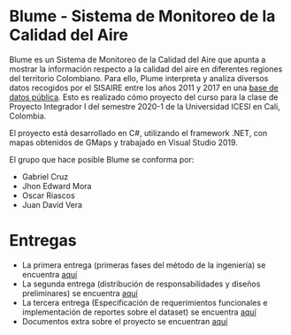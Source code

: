 # Blume - Sistema de Monitoreo de la Calidad del Aire
Blume es un Sistema de Monitoreo de la Calidad del Aire que apunta a  mostrar la información respecto a la calidad del aire en diferentes regiones del territorio Colombiano. Para ello, Plume interpreta y analiza diversos datos recogidos por el SISAIRE entre los años 2011 y 2017 en una [base de datos pública](https://www.datos.gov.co/Ambiente-y-Desarrollo-Sostenible/DATOS-DE-CALIDAD-DEL-AIRE-EN-COLOMBIA-2011-2017/ysq6-ri4e). Esto es realizado cómo proyecto del curso para la clase de Proyecto Integrador I del semestre 2020-1 de la Universidad ICESI en Cali, Colombia.

El proyecto está desarrollado en C#, utilizando el framework .NET, con mapas obtenidos de GMaps y trabajado en Visual Studio 2019.

El grupo que hace posible Blume se conforma por:
 - Gabriel Cruz
 - Jhon Edward Mora
 - Oscar Riascos
 - Juan David Vera

# Entregas

- La primera entrega (primeras fases del método de la ingeniería) se encuentra [aquí](https://github.com/ZornStolz/FinalProject_Repository/tree/master/Docs/01%20-%20Primera%20Entrega)
- La segunda entrega (distribución de responsabilidades y diseños preliminares) se encuentra [aquí](https://github.com/ZornStolz/FinalProject_Repository/tree/master/Docs/02%20-%20Segunda%20Entrega)
- La tercera entrega (Especificación de requerimientos funcionales e implementación de reportes sobre el dataset) se encuentra [aquí](https://github.com/ZornStolz/FinalProject_Repository/tree/master/Docs/03%20-%20Tercera%20Entrega)
- Documentos extra sobre el proyecto se encuentran [aquí](https://github.com/ZornStolz/FinalProject_Repository/tree/master/Docs/05%20-%20Extra)
